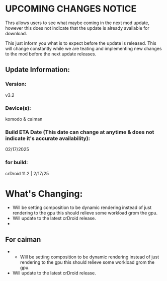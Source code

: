 # UPCOMING CHANGES NOTICE
Thrs allows users to see what maybe coming in the next mod update, however this does not indicate that the update is already available for download.

This just inform you what is to expect before the update is released. This will change constantly while we are teating and implementing new changes to the mod before the next update releases.


## Update Information:

### Version:
v3.2

### Device(s):
komodo & caiman

### Build ETA Date (This date can change at anytime & does not indicate it's accurate availability):
02/17/2025

### for build:
crDroid 11.2 | 2/17/25

# What's Changing:
- Will be setting composition to be dynamic rendering instead of just rendering to the gpu this should relieve some workload grom the gpu.
- Will update to the latest crDroid release.
- 
## For caiman
- - Will be setting composition to be dynamic rendering instead of just rendering to the gpu this should relieve some workload grom the gpu.
- Will update to the latest crDroid release.
